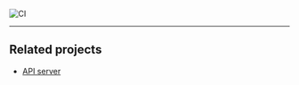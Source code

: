![CI](https://github.com/DramatikMan/MLHL-gradwork-web-UI/actions/workflows/ci.yml/badge.svg)

---

## Related projects

- [API server](https://github.com/DramatikMan/MLHL-gradwork-server)
